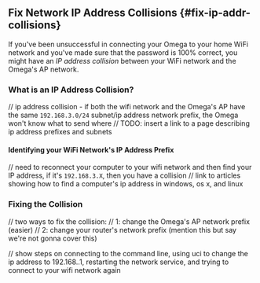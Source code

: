 
## Fix Network IP Address Collisions {#fix-ip-addr-collisions}

If you've been unsuccessful in connecting your Omega to your home WiFi network and you've made sure that the password is 100% correct, you might have an *IP address collision* between your WiFi network and the Omega's AP network.


### What is an IP Address Collision?

// ip address collision - if both the wifi network and the Omega's AP have the same `192.168.3.0/24` subnet/ip address network prefix, the Omega won't know what to send where
// TODO: insert a link to a page describing ip address prefixes and subnets

#### Identifying your WiFi Network's IP Address Prefix

// need to reconnect your computer to your wifi network and then find your IP address, if it's  `192.168.3.X`, then you have a collision
// link to articles showing how to find a computer's ip address in windows, os x, and linux

### Fixing the Collision

// two ways to fix the collision:
// 1: change the Omega's AP network prefix (easier)
// 2: change your router's network prefix (mention this but say we're not gonna cover this)

// show steps on connecting to the command line, using uci to change the ip address to 192.168.<WHATEVER>.1, restarting the network service, and trying to connect to your wifi network again
